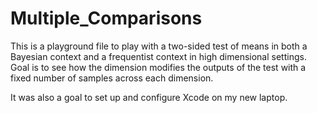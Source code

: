 # Multiple_Comparisons

This is a playground file to play with a two-sided test of means in both a Bayesian context and a frequentist context in high dimensional settings. Goal is to see how the dimension modifies the outputs of the test with a fixed number of samples across each dimension.

It was also a goal to set up and configure Xcode on my new laptop. 
